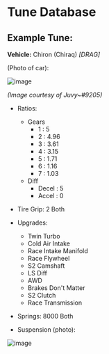 # Tune Database

## Example Tune:

**Vehicle:** Chiron (Chiraq) *[DRAG]*

(Photo of car):

![image](https://user-images.githubusercontent.com/70358442/158907767-4fd36082-75e6-4f3c-88bb-337007458186.png)

*(Image courtesy of Juvy~#9205)*

- Ratios:
   - Gears
     - 1 : 5
     - 2 : 4.96
     - 3 : 3.61
     - 4 : 3.15
     - 5 : 1.71
     - 6 : 1.16
     - 7 : 1.03
  - Diff
     - Decel : 5
     - Accel : 0

- Tire Grip: 2 Both

- Upgrades:
  - Twin Turbo
  - Cold Air Intake
  - Race Intake Manifold
  - Race Flywheel
  - S2 Camshaft
  - LS Diff
  - AWD
  - Brakes Don't Matter 
  - S2 Clutch
  - Race Transmission

- Springs: 8000 Both

- Suspension (photo):

![image](https://user-images.githubusercontent.com/70358442/158907419-b2e2ec3e-f0ab-4fd4-b3d2-0a082748ea83.png)

